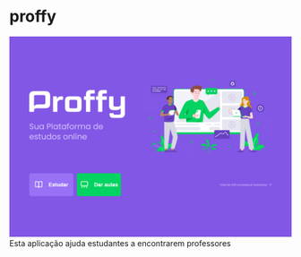# proffy

![App Ideas Image](public/images/screnshot.png)
Esta aplicação ajuda estudantes a encontrarem professores
